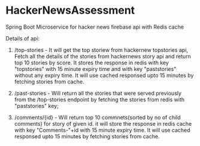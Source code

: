 # HackerNewsAssessment

Spring Boot Microservice for hacker news firebase api with Redis cache

Details of api:
1. /top-stories - It will get the top storiew from hackernew topstories api, Fetch all the details of the stories from hackernews story api and return top 10 stories by score.
It stores the response in redis with key "topstories" with 15 minute expiry time and with key "paststories" without any expiry time. It will use cached responsed upto 15 minutes by fetching stories from cache.

2. /past-stories - Will return all the stories that were served previously from the /top-stories endpoint by fetching the stories from redis with "paststories" key;

3. /comments/{id} - Will return top 10 commnets(sorted by no of child comments) for story of given id. it will store the response in redis cache with key "Comments-"+id with 15 minute expiry time. It will use cached responsed upto 15 minutes by fetching stories from cache.
